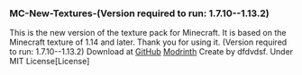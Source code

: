 ### MC-New-Textures-(Version required to run: 1.7.10--1.13.2)
This is the new version of the texture pack for Minecraft. It is based on the Minecraft texture of 1.14 and later. Thank you for using it. (Version required to run: 1.7.10--1.13.2)
Download at 
[GitHub](https://github.com/song682/MC-New-Textures)
[Modrinth](https://modrinth.com/resourcepack/minecraft-new-textures)
Create by dfdvdsf.
Under MIT License[License]